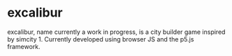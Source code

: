 # excalibur

excalibur, name currently a work in progress, is a city builder game inspired by simcity 1. Currently developed using browser JS and the p5.js framework.
